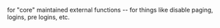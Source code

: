for "core" maintained external functions -- for things like disable paging, logins, pre logins, etc.
